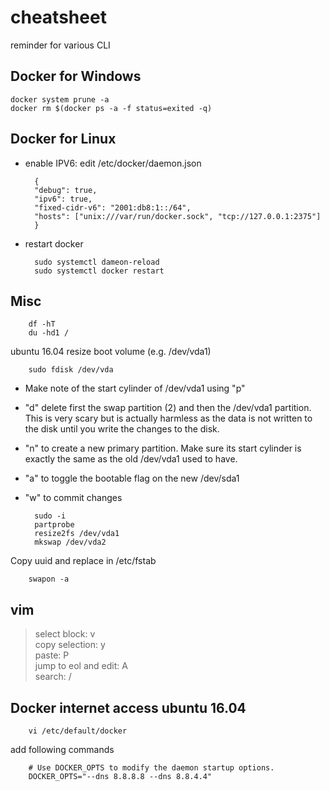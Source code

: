# cheatsheet
reminder for various CLI

## Docker for Windows

    docker system prune -a
    docker rm $(docker ps -a -f status=exited -q)
    
## Docker for Linux

* enable IPV6: edit /etc/docker/daemon.json

        {
        "debug": true,
        "ipv6": true,
        "fixed-cidr-v6": "2001:db8:1::/64",
        "hosts": ["unix:///var/run/docker.sock", "tcp://127.0.0.1:2375"]
        }
        
* restart docker

        sudo systemctl dameon-reload
        sudo systemctl docker restart

## Misc

        df -hT
        du -hd1 /

ubuntu 16.04 resize boot volume (e.g. /dev/vda1)

        sudo fdisk /dev/vda
        
* Make note of the start cylinder of /dev/vda1 using "p"
* "d" delete first the swap partition (2) and then the /dev/vda1 partition. This is very scary but is actually harmless as the data is not written to the disk until you write the changes to the disk.
* "n" to create a new primary partition. Make sure its start cylinder is exactly the same as the old /dev/vda1 used to have. 
* "a" to toggle the bootable flag on the new /dev/sda1
* "w" to commit changes

        sudo -i
        partprobe
        resize2fs /dev/vda1
        mkswap /dev/vda2


Copy uuid and replace in /etc/fstab
        
        
        swapon -a


## vim

> select block: v  
> copy selection: y  
> paste: P  
> jump to eol and edit: A  
> search: /  


## Docker internet access ubuntu 16.04

        vi /etc/default/docker
        
add following commands
        
        # Use DOCKER_OPTS to modify the daemon startup options.
        DOCKER_OPTS="--dns 8.8.8.8 --dns 8.8.4.4"

